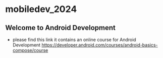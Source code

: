 # mobiledev_2024
## Welcome to Android Development

   - please find this link it contains an online course for Android Development https://developer.android.com/courses/android-basics-compose/course

